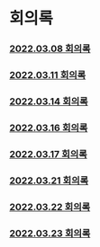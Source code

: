 # 회의록
### [2022.03.08 회의록](https://github.com/returnZ3RO/document/blob/main/meetting/220308.md)
### [2022.03.11 회의록](https://github.com/returnZ3RO/document/blob/main/meetting/220311.md)
### [2022.03.14 회의록](https://github.com/returnZ3RO/document/blob/main/meetting/220314.md)
### [2022.03.16 회의록](https://github.com/returnZ3RO/document/blob/main/meetting/220316.md)
### [2022.03.17 회의록](https://github.com/returnZ3RO/document/blob/main/meetting/220317.md)
### [2022.03.21 회의록](https://github.com/returnZ3RO/document/blob/main/meetting/220321.md)
### [2022.03.22 회의록](https://github.com/returnZ3RO/document/blob/main/meetting/220322.md)
### [2022.03.23 회의록](https://github.com/returnZ3RO/document/blob/main/meetting/220323.md)
